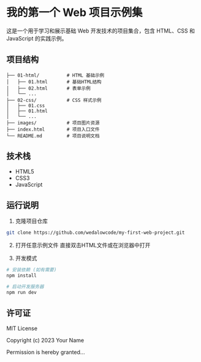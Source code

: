 # 我的第一个 Web 项目示例集

这是一个用于学习和展示基础 Web 开发技术的项目集合，包含 HTML、CSS 和 JavaScript 的实践示例。

## 项目结构

```
├── 01-html/          # HTML 基础示例
│   ├── 01.html       # 基础HTML结构
│   ├── 02.html       # 表单示例
│   └── ...
├── 02-css/           # CSS 样式示例
│   ├── 01.css
│   ├── 01.html
│   └── ...
├── images/           # 项目图片资源
├── index.html        # 项目入口文件
└── README.md         # 项目说明文档
```

## 技术栈

- HTML5
- CSS3
- JavaScript

## 运行说明

1. 克隆项目仓库
```bash
git clone https://github.com/wedalowcode/my-first-web-project.git
```

2. 打开任意示例文件
直接双击HTML文件或在浏览器中打开

3. 开发模式
```bash
# 安装依赖 (如有需要)
npm install

# 启动开发服务器
npm run dev
```

## 许可证

MIT License

Copyright (c) 2023 Your Name

Permission is hereby granted...